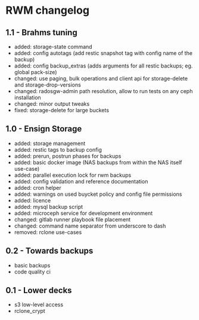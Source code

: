 # RWM changelog

## 1.1 - Brahms tuning

* added: storage-state command
* added: config autotags (add restic snapshot tag with config name of the backup)
* added: config backup_extras (adds arguments for all restic backups; eg. global pack-size)
* changed: use paging, bulk operations and client api for storage-delete and storage-drop-versions
* changed: radosgw-admin path resolution, allow to run tests on any ceph installation
* changed: minor output tweaks
* fixed: storage-delete for large buckets


## 1.0 - Ensign Storage

* added: storage management
* added: restic tags to backup config
* added: prerun, postrun phases for backups
* added: basic docker image (NAS backups from within the NAS itself use-case)
* added: parallel execution lock for rwm backups
* added: config validation and reference documentation
* added: cron helper
* added: warnings on used buycket policy and config file permissions
* added: licence
* added: mysql backup script
* added: microceph service for development environment
* changed: gitlab runner playbook file placement
* changed: command name separator from underscore to dash
* removed: rclone use-cases


## 0.2 - Towards backups

* basic backups
* code quality ci


## 0.1 - Lower decks

* s3 low-level access
* rclone_crypt
